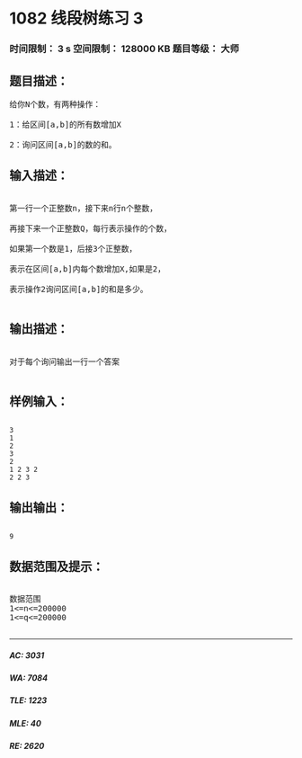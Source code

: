 # 1082 线段树练习 3   
### 时间限制： 3 s     空间限制： 128000 KB     题目等级： 大师  
## 题目描述：  

<pre>
给你N个数，有两种操作：
  
1：给区间[a,b]的所有数增加X
  
2：询问区间[a,b]的数的和。
</pre>
  
  
## 输入描述：  

<pre>

第一行一个正整数n，接下来n行n个整数，
 
再接下来一个正整数Q，每行表示操作的个数，
 
如果第一个数是1，后接3个正整数，
 
表示在区间[a,b]内每个数增加X,如果是2，
 
表示操作2询问区间[a,b]的和是多少。

</pre>
  
  
## 输出描述：  

<pre>

对于每个询问输出一行一个答案

</pre>
  
  
## 样例输入：  

<pre><code>
3
1
2
3
2
1 2 3 2
2 2 3
</code></pre>
  
  
## 输出输出：  

<pre><code>
9
</code></pre>
  
  
## 数据范围及提示：  

<pre>

数据范围
1<=n<=200000 
1<=q<=200000

</pre>
  
  
***  

##### AC: 3031  
##### WA: 7084  
##### TLE: 1223  
##### MLE: 40  
##### RE: 2620  
